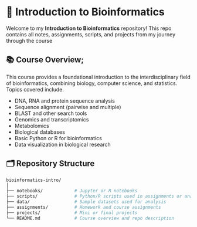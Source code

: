 # 🧬 Introduction to Bioinformatics

Welcome to my **Introduction to Bioinformatics** repository! This repo contains all notes, assignments, scripts, and projects from my journey through the course

## 📚 Course Overview;

This course provides a foundational introduction to the interdisciplinary field of bioinformatics, combining biology, computer science, and statistics. Topics covered include.

- DNA, RNA and protein sequence analysis
- Sequence alignment (pairwise and multiple)
- BLAST and other search tools
- Genomics and transcriptomics
- Metabolomics
- Biological databases
- Basic Python or R for bioinformatics
- Data visualization in biological research

## 🗂️ Repository Structure

```bash
bioinformatics-intro/
│
├── notebooks/            # Jupyter or R notebooks
├── scripts/              # Python/R scripts used in assignments or analysis
├── data/                 # Sample datasets used for analysis
├── assignments/          # Homework and course assignments
├── projects/             # Mini or final projects
└── README.md             # Course overview and repo description
